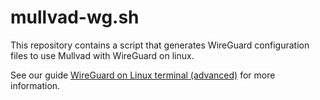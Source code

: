 # mullvad-wg.sh

This repository contains a script that generates WireGuard configuration files to use Mullvad with WireGuard on linux.

See our guide [WireGuard on Linux terminal (advanced)](https://mullvad.net/en/help/wireguard-and-mullvad-vpn/) for more information.
